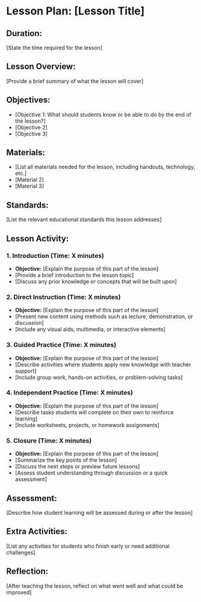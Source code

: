 # Lesson Plan: [Lesson Title]

## **Duration:**
[State the time required for the lesson]

## **Lesson Overview:**
[Provide a brief summary of what the lesson will cover]

## **Objectives:**
- [Objective 1: What should students know or be able to do by the end of the lesson?]
- [Objective 2]
- [Objective 3]

## **Materials:**
- [List all materials needed for the lesson, including handouts, technology, etc.]
- [Material 2]
- [Material 3]

## **Standards:**
[List the relevant educational standards this lesson addresses]

## **Lesson Activity:**

### 1. **Introduction (Time: X minutes)**
   - **Objective:** [Explain the purpose of this part of the lesson]
   - [Provide a brief introduction to the lesson topic]
   - [Discuss any prior knowledge or concepts that will be built upon]

### 2. **Direct Instruction (Time: X minutes)**
   - **Objective:** [Explain the purpose of this part of the lesson]
   - [Present new content using methods such as lecture, demonstration, or discussion]
   - [Include any visual aids, multimedia, or interactive elements]

### 3. **Guided Practice (Time: X minutes)**
   - **Objective:** [Explain the purpose of this part of the lesson]
   - [Describe activities where students apply new knowledge with teacher support]
   - [Include group work, hands-on activities, or problem-solving tasks]

### 4. **Independent Practice (Time: X minutes)**
   - **Objective:** [Explain the purpose of this part of the lesson]
   - [Describe tasks students will complete on their own to reinforce learning]
   - [Include worksheets, projects, or homework assignments]

### 5. **Closure (Time: X minutes)**
   - **Objective:** [Explain the purpose of this part of the lesson]
   - [Summarize the key points of the lesson]
   - [Discuss the next steps or preview future lessons]
   - [Assess student understanding through discussion or a quick assessment]

## **Assessment:**
[Describe how student learning will be assessed during or after the lesson]

## **Extra Activities:**
[List any activities for students who finish early or need additional challenges]

## **Reflection:**
[After teaching the lesson, reflect on what went well and what could be improved]
